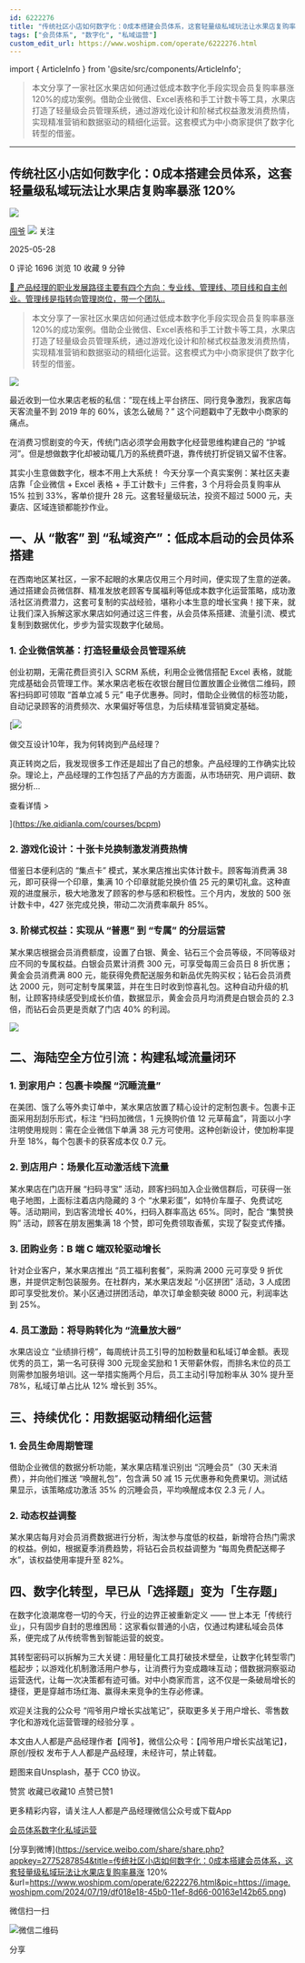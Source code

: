 ```yaml
---
id: 6222276
title: "传统社区小店如何数字化：0成本搭建会员体系，这套轻量级私域玩法让水果店复购率暴涨 120%​"
tags: ["会员体系", "数字化", "私域运营"]
custom_edit_url: https://www.woshipm.com/operate/6222276.html
---
```

import { ArticleInfo } from '@site/src/components/ArticleInfo';

<ArticleInfo
    author="闯爷"
    authorLink="https://www.woshipm.com/u/37804"
    published="2025-05-28"
    views={1696}
    comments={0}
    collects={10}
/>

> 本文分享了一家社区水果店如何通过低成本数字化手段实现会员复购率暴涨120%的成功案例。借助企业微信、Excel表格和手工计数卡等工具，水果店打造了轻量级会员管理系统，通过游戏化设计和阶梯式权益激发消费热情，实现精准营销和数据驱动的精细化运营。这套模式为中小商家提供了数字化转型的借鉴。

---

## 传统社区小店如何数字化：0成本搭建会员体系，这套轻量级私域玩法让水果店复购率暴涨 120%​

[![](https://static.woshipm.com/view/woshipm_api_def_20240102092337_6905.jpg?imageView2/1/w/72/h/72/q/100)](https://www.woshipm.com/u/37804)

[闯爷](https://www.woshipm.com/u/37804) ![](https://static.woshipm.com/tag/1101_1@2x.png) 关注

2025-05-28

0 评论 1696 浏览 10 收藏 9 分钟

[🔗 产品经理的职业发展路径主要有四个方向：专业线、管理线、项目线和自主创业。管理线是指转向管理岗位，带一个团队..](https://ke.qidianla.com/courses/90pm)

> 本文分享了一家社区水果店如何通过低成本数字化手段实现会员复购率暴涨120%的成功案例。借助企业微信、Excel表格和手工计数卡等工具，水果店打造了轻量级会员管理系统，通过游戏化设计和阶梯式权益激发消费热情，实现精准营销和数据驱动的精细化运营。这套模式为中小商家提供了数字化转型的借鉴。

![](https://image.woshipm.com/2024/07/19/df018e18-45b0-11ef-8d66-00163e142b65.png)

最近收到一位水果店老板的私信：”现在线上平台挤压、同行竞争激烈，我家店每天客流量不到 2019 年的 60%，该怎么破局？” 这个问题戳中了无数中小商家的痛点。

在消费习惯剧变的今天，传统门店必须学会用数字化经营思维构建自己的 “护城河”。但是想做数字化却被动辄几万的系统费吓退，靠传统打折促销又留不住客。

其实小生意做数字化，根本不用上大系统！ 今天分享一个真实案例：某社区夫妻店靠「企业微信 + Excel 表格 + 手工计数卡」三件套，3 个月将会员复购率从 15% 拉到 33%，客单价提升 28 元。这套轻量级玩法，投资不超过 5000 元，夫妻店、区域连锁都能抄作业。

## 一、从 “散客” 到 “私域资产”：低成本启动的会员体系搭建

在西南地区某社区，一家不起眼的水果店仅用三个月时间，便实现了生意的逆袭。通过搭建会员微信群、精准发放老顾客专属福利等低成本数字化运营策略，成功激活社区消费潜力，这套可复制的实战经验，堪称小本生意的增长宝典！接下来，就让我们深入拆解这家水果店如何通过这三件套，从会员体系搭建、流量引流、模式复制到数据优化，步步为营实现数字化破局。

### 1\. 企业微信筑基：打造轻量级会员管理系统

创业初期，无需花费巨资引入 SCRM 系统，利用企业微信搭配 Excel 表格，就能完成基础会员管理工作。某水果店老板在收银台醒目位置放置企业微信二维码，顾客扫码即可领取 “首单立减 5 元” 电子优惠券。同时，借助企业微信的标签功能，自动记录顾客的消费频次、水果偏好等信息，为后续精准营销奠定基础。

[![](https://image.woshipm.com/2023/08/02/769bf6f4-30e6-11ee-b3cb-00163e0b5ff3.png)

做交互设计10年，我为何转岗到产品经理？

真正转岗之后，我发现很多工作还是超出了自己的想象。产品经理的工作确实比较杂。理论上，产品经理的工作包括了产品的方方面面，从市场研究、用户调研、数据分析...

查看详情 >

](https://ke.qidianla.com/courses/bcpm)

### 2\. 游戏化设计：十张卡兑换制激发消费热情

借鉴日本便利店的 “集点卡” 模式，某水果店推出实体计数卡。顾客每消费满 38 元，即可获得一个印章，集满 10 个印章就能兑换价值 25 元的果切礼盒。这种直观的进度展示，极大地激发了顾客的参与感和积极性。三个月内，发放的 500 张计数卡中，427 张完成兑换，带动二次消费率飙升 85%。

### 3\. 阶梯式权益：实现从 “普惠” 到 “专属” 的分层运营

某水果店根据会员消费额度，设置了白银、黄金、钻石三个会员等级，不同等级对应不同的专属权益。白银会员累计消费 300 元，可享受每周三会员日 8 折优惠；黄金会员消费满 800 元，能获得免费配送服务和新品优先购买权；钻石会员消费达 2000 元，则可定制专属果篮，并在生日时收到惊喜礼包。这种自动升级的机制，让顾客持续感受到成长价值，数据显示，黄金会员月均消费是白银会员的 2.3 倍，而钻石会员更是贡献了门店 40% 的利润。

![](https://image.woshipm.com/2025/05/26/f122fc8a-3a47-11f0-8cb0-00163e09d72f.jpg)

## 二、海陆空全方位引流：构建私域流量闭环

### 1\. 到家用户：包裹卡唤醒 “沉睡流量”

在美团、饿了么等外卖订单中，某水果店放置了精心设计的定制包裹卡。包裹卡正面采用刮刮乐形式，标注 “扫码加微信，1 元换购价值 12 元草莓盒”，背面以小字注明使用规则：需在企业微信下单满 38 元方可使用。这种创新设计，使加粉率提升至 18%，每个包裹卡的获客成本仅 0.7 元。

### 2\. 到店用户：场景化互动激活线下流量

某水果店在门店开展 “扫码寻宝” 活动，顾客扫码加入企业微信群后，可获得一张电子地图，上面标注着店内隐藏的 3 个 “水果彩蛋”，如特价车厘子、免费试吃等。活动期间，到店客流增长 40%，扫码入群率高达 65%。同时，配合 “集赞换购” 活动，顾客在朋友圈集满 18 个赞，即可免费领取香蕉，实现了裂变式传播。

### 3\. 团购业务：B 端 C 端双轮驱动增长

针对企业客户，某水果店推出 “员工福利套餐”，采购满 2000 元可享受 9 折优惠，并提供定制包装服务。在社群内，某水果店发起 “小区拼团” 活动，3 人成团即可享受批发价。某小区通过拼团活动，单次订单金额突破 8000 元，利润率达到 25%。

### 4\. 员工激励：将导购转化为 “流量放大器”

水果店设立 “业绩排行榜”，每周统计员工引导的加粉数量和私域订单金额。表现优秀的员工，第一名可获得 300 元现金奖励和 1 天带薪休假，而排名末位的员工则需参加服务培训。这一举措实施两个月后，员工主动引导加粉率从 30% 提升至 78%，私域订单占比从 12% 增长到 35%。

## 三、持续优化：用数据驱动精细化运营

### 1\. 会员生命周期管理

借助企业微信的数据分析功能，某水果店精准识别出 “沉睡会员”（30 天未消费），并向他们推送 “唤醒礼包”，包含满 50 减 15 元优惠券和免费果切。测试结果显示，该策略成功激活 35% 的沉睡会员，平均唤醒成本仅 2.3 元 / 人。

### 2\. 动态权益调整

某水果店每月对会员消费数据进行分析，淘汰参与度低的权益，新增符合热门需求的权益。例如，根据夏季消费趋势，将钻石会员权益调整为 “每周免费配送椰子水”，该权益使用率提升至 82%。

## 四、数字化转型，早已从「选择题」变为「生存题」

在数字化浪潮席卷一切的今天，行业的边界正被重新定义 —— 世上本无「传统行业」，只有固步自封的思维困局：这家看似普通的小店，仅通过构建私域会员体系，便完成了从传统零售到智能运营的蜕变。

其转型密码可以拆解为三大关键：用轻量化工具打破技术壁垒，让数字化转型零门槛起步；以游戏化机制激活用户参与，让消费行为变成趣味互动；借数据洞察驱动运营迭代，让每一次决策都有迹可循。对中小商家而言，这不仅是一条破局增长的捷径，更是穿越市场红海、赢得未来竞争的生存必修课。

欢迎关注我的公众号 “闯爷用户增长实战笔记”，获取更多关于用户增长、零售数字化和游戏化运营管理的经验分享 。

本文由人人都是产品经理作者【闯爷】，微信公众号：【闯爷用户增长实战笔记】，原创/授权 发布于人人都是产品经理，未经许可，禁止转载。

题图来自Unsplash，基于 CC0 协议。

赞赏 收藏已收藏10 点赞已赞1

更多精彩内容，请关注人人都是产品经理微信公众号或下载App

[会员体系](https://www.woshipm.com/tag/%e4%bc%9a%e5%91%98%e4%bd%93%e7%b3%bb)[数字化](https://www.woshipm.com/tag/%e6%95%b0%e5%ad%97%e5%8c%96)[私域运营](https://www.woshipm.com/tag/%e7%a7%81%e5%9f%9f%e8%bf%90%e8%90%a5)

[分享到微博](https://service.weibo.com/share/share.php?appkey=2775287854&title=传统社区小店如何数字化：0成本搭建会员体系，这套轻量级私域玩法让水果店复购率暴涨 120%​&url=https://www.woshipm.com/operate/6222276.html&pic=https://image.woshipm.com/2024/07/19/df018e18-45b0-11ef-8d66-00163e142b65.png)

微信扫一扫

![微信二维码](https://api.pwmqr.com/qrcode/create/?url=https://www.woshipm.com/operate/6222276.html)

分享